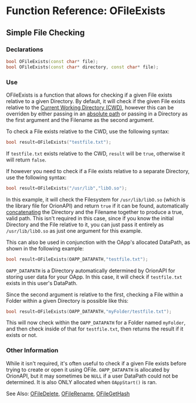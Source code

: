 # Function Reference: OFileExists
## Simple File Checking

### Declarations
```cpp
bool OFileExists(const char* file);
bool OFileExists(const char* directory, const char* file);
```
### Use
OFileExists is a function that allows for checking if a given File exists relative to a given Directory.
By default, it will check if the given File exists relative to the [Current Working Directory (CWD)](https://en.wikipedia.org/wiki/Working_directory),
however this can be overriden by either passing in an [absolute path](https://www.lifewire.com/absolute-and-relative-paths-3466467)
or passing in a Directory as the first argument and the Filename as the second argument.

To check a File exists relative to the CWD, use the following syntax:
```cpp
bool result=OFileExists("testfile.txt");
```
If `testfile.txt` exists relative to the CWD, `result` will be `true`, otherwise it will return `false`.

If however you need to check if a File exists relative to a separate Directory, use the following syntax:
```cpp
bool result=OFileExists("/usr/lib","libO.so");
```
In this example, it will check the Filesystem for `/usr/lib/libO.so` (which is the library file for OrionAPI) and return `true` if it can be found,
automatically [concatenating](https://www.thefreedictionary.com/concatenating) the Directory and the Filename together to produce a true, valid path.
This isn't required in this case, since if you know the initial Directory and the File relative to it, you can just pass it entirely as `/usr/lib/libO.so` as just one argument for this example.

This can also be used in conjunction with the OApp's allocated DataPath, as shown in the following example:
```cpp
bool result=OFileExists(OAPP_DATAPATH,"testfile.txt");
```
`OAPP_DATAPATH` is a Directory automatically determined by OrionAPI for storing user data for your OApp. In this case, it will check if `testfile.txt` exists in this user's DataPath.

Since the second argument is relative to the first, checking a File within a Folder within a given Directory is possible like this:
```cpp
bool result=OFileExists(OAPP_DATAPATH,"myFolder/testfile.txt");
```
This will now check within the `OAPP_DATAPATH` for a Folder named `myFolder`, and then check inside of that for `testfile.txt`, then returns the result if it exists or not.

### Other Information
While it isn't required, it's often useful to check if a given File exists before trying to create or open it using OFile.
`OAPP_DATAPATH` is allocated by OrionAPI, but it may sometimes be `NULL` if a user DataPath could not be determined. It is also ONLY allocated when `OAppStart()` is ran.

See Also:
[OFileDelete](https://github.com/RosettaHS/OrionAPI/blob/main/docs/Function%20Reference/OFileDelete.md),
[OFileRename](https://github.com/RosettaHS/OrionAPI/blob/main/docs/Function%20Reference/OFileRename.md),
[OFileGetHash](https://github.com/RosettaHS/OrionAPI/blob/main/docs/Function%20Reference/OFileGetHash.md)